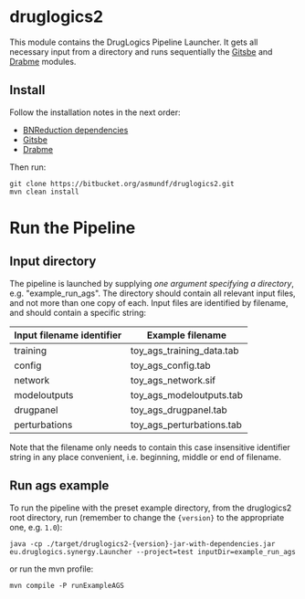 # druglogics2

This module contains the DrugLogics Pipeline Launcher. It gets all necessary 
input from a directory and runs sequentially the 
[Gitsbe](https://bitbucket.org/asmundf/gitsbe/src/master/) and 
[Drabme](https://bitbucket.org/asmundf/drabme/src/master/) modules.

## Install

Follow the installation notes in the next order:

- [BNReduction dependencies](https://bitbucket.org/asmundf/druglogics_dep/src/develop/)
- [Gitsbe](https://bitbucket.org/asmundf/gitsbe/src/develop/)
- [Drabme](https://bitbucket.org/asmundf/drabme/src/develop/)

Then run:
```
git clone https://bitbucket.org/asmundf/druglogics2.git
mvn clean install
```

# Run the Pipeline

## Input directory

The pipeline is launched by supplying *one argument specifying a directory*, 
e.g. "example_run_ags". The directory should contain all relevant input files, 
and not more than one copy of each. Input files are identified by filename, and 
should contain a specific string:

Input filename identifier | Example filename
------------------------- | ----------------
training | toy_ags_training_data.tab
config | toy_ags_config.tab
network | toy_ags_network.sif
modeloutputs | toy_ags_modeloutputs.tab
drugpanel | toy_ags_drugpanel.tab
perturbations | toy_ags_perturbations.tab

Note that the filename only needs to contain this case insensitive identifier 
string in any place convenient, i.e. beginning, middle or end of filename.

## Run ags example
To run the pipeline with the preset example directory, from the druglogics2 
root directory, run (remember to change the `{version}` to the appropriate 
one, e.g. `1.0`):
```
java -cp ./target/druglogics2-{version}-jar-with-dependencies.jar eu.druglogics.synergy.Launcher --project=test inputDir=example_run_ags
```

or run the mvn profile:
```
mvn compile -P runExampleAGS
```